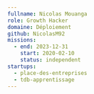 ```yaml
---
fullname: Nicolas Mouanga
role: Growth Hacker
domaine: Déploiement
github: NicolasM92
missions:
  - end: 2023-12-31
    start: 2020-02-10
    status: independent
startups:
  - place-des-entreprises
  - tdb-apprentissage
---
```

